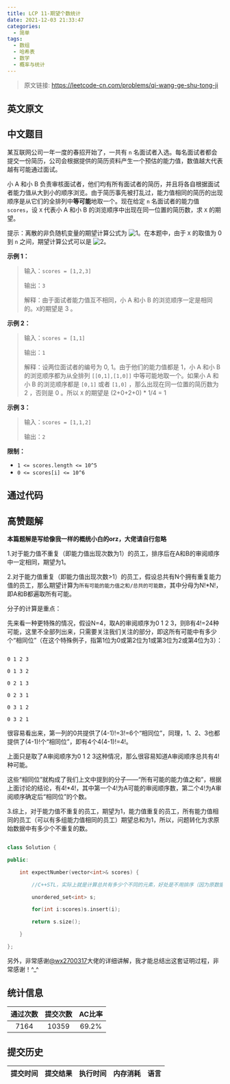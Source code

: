 ```yaml
---
title: LCP 11-期望个数统计
date: 2021-12-03 21:33:47
categories:
  - 简单
tags:
  - 数组
  - 哈希表
  - 数学
  - 概率与统计
---
```


> 原文链接: https://leetcode-cn.com/problems/qi-wang-ge-shu-tong-ji


## 英文原文
<div></div>

## 中文题目
<div><p>某互联网公司一年一度的春招开始了，一共有 <code>n</code> 名面试者入选。每名面试者都会提交一份简历，公司会根据提供的简历资料产生一个预估的能力值，数值越大代表越有可能通过面试。</p>

<p>小 A 和小 B 负责审核面试者，他们均有所有面试者的简历，并且将各自根据面试者能力值从大到小的顺序浏览。由于简历事先被打乱过，能力值相同的简历的出现顺序是从它们的全排列中<strong>等可能</strong>地取一个。现在给定 <code>n</code> 名面试者的能力值 <code>scores</code>，设 <code>X</code> 代表小 A 和小 B 的浏览顺序中出现在同一位置的简历数，求 <code>X</code> 的期望。</p>

<p>提示：离散的非负随机变量的期望计算公式为 <img alt="1" src="http://latex.codecogs.com/svg.latex?E%28X%29%3D%5Csum_%7Bk%3D1%7D%5E%7B%5Cinfty%7D%20k%20%5CPr%28X%20%3D%20k%29" />。在本题中，由于 <code>X</code> 的取值为 0 到 <code>n</code> 之间，期望计算公式可以是 <img alt="2" src="http://latex.codecogs.com/svg.latex?E%28X%29%3D%5Csum_%7Bk%3D1%7D%5E%7Bn%7D%20k%20%5CPr%28X%20%3D%20k%29" />。</p>

<p><strong>示例 1：</strong></p>

<blockquote>
<p>输入：<code>scores = [1,2,3]</code></p>

<p>输出：<code>3</code></p>

<p>解释：由于面试者能力值互不相同，小 A 和小 B 的浏览顺序一定是相同的。<code>X</code>的期望是 3 。</p>
</blockquote>

<p><strong>示例 2：</strong></p>

<blockquote>
<p>输入：<code>scores = [1,1]</code></p>

<p>输出：<code>1</code></p>

<p>解释：设两位面试者的编号为 0, 1。由于他们的能力值都是 1，小 A 和小 B 的浏览顺序都为从全排列 <code>[[0,1],[1,0]]</code> 中等可能地取一个。如果小 A 和小 B 的浏览顺序都是 <code>[0,1]</code> 或者 <code>[1,0]</code> ，那么出现在同一位置的简历数为 2 ，否则是 0 。所以 <code>X</code> 的期望是 (2+0+2+0) * 1/4 = 1</p>
</blockquote>

<p><strong>示例 3：</strong></p>

<blockquote>
<p>输入：<code>scores = [1,1,2]</code></p>

<p>输出：<code>2</code></p>
</blockquote>

<p><strong>限制：</strong></p>

<ul>
	<li><code>1 &lt;= scores.length &lt;= 10^5</code></li>
	<li><code>0 &lt;= scores[i] &lt;= 10^6</code></li>
</ul>
</div>

## 通过代码
<RecoDemo>
</RecoDemo>


## 高赞题解
**本篇题解是写给像我一样的概统小白的orz，大佬请自行忽略**
1.对于能力值不重复（即能力值出现次数为1）的员工，排序后在A和B的审阅顺序中一定相同，期望为1。
2.对于能力值重复（即能力值出现次数>1）的员工，假设总共有N个拥有重复能力值的员工，那么期望计算为```所有可能的能力值之和/总共的可能数```，其中分母为N!*N!，即A和B都遍取所有可能。
分子的计算是重点：

先来看一种更特殊的情况，假设N=4，取A的审阅顺序为0 1 2 3，则B有4!=24种可能，这里不全部列出来，只需要关注我们关注的部分，即这所有可能中有多少个“相同位”（在这个特殊例子，指第1位为0或第2位为1或第3位为2或第4位为3）：
```
0 1 2 3
0 1 3 2
0 2 1 3
0 2 3 1
0 3 1 2
0 3 2 1
```
很容易看出来，第一列的0共提供了(4-1)!=3!=6个“相同位”，同理，1、2、3也都提供了(4-1)!个“相同位”，即有4个4(4-1)!=4!。
上面只是取了A审阅顺序为0 1 2 3这种情况，那么很容易知道A审阅顺序总共有4!种可能。
这些“相同位”就构成了我们上文中提到的分子——“所有可能的能力值之和”，根据上面讨论的结论，有4!*4!，其中第一个4!为A可能的审阅顺序数，第二个4!为A审阅顺序确定后“相同位”的个数。

3.综上，对于能力值不重复的员工，期望为1，能力值重复的员工，所有能力值相同的员工（可以有多组能力值相同的员工）期望总和为1，所以，问题转化为求原始数据中有多少个不重复的数。
```cpp
class Solution {
public:
    int expectNumber(vector<int>& scores) {
        //C++STL，实际上就是计算总共有多少个不同的元素，好处是不用排序（因为原数据是无序的），时间复杂度O(nlogn)，空间复杂度O(n)
        unordered_set<int> s;
        for(int i:scores)s.insert(i);
        return s.size();
    }
};
```
另外，非常感谢[@wx2700317](/u/wx2700317/)大佬的详细讲解，我才能总结出这套证明过程，非常感谢！^_^

## 统计信息
| 通过次数 | 提交次数 | AC比率 |
| :------: | :------: | :------: |
|    7164    |    10359    |   69.2%   |

## 提交历史
| 提交时间 | 提交结果 | 执行时间 |  内存消耗  | 语言 |
| :------: | :------: | :------: | :--------: | :--------: |

